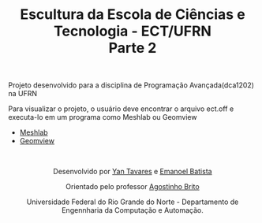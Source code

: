 <h1 align="center">Escultura da Escola de Ciências e Tecnologia - ECT/UFRN<br>Parte 2</h1>

</br>
<p> Projeto desenvolvido para a disciplina de Programação Avançada(dca1202) na UFRN </p>
</hr>
<p> Para visualizar o projeto, o usuário deve encontrar o arquivo ect.off e executa-lo em um programa como Meshlab ou Geomview</p>

<ul>
  <li><a href = "https://www.meshlab.net/" target = "_blank" rel = "external">Meshlab</a></li>
  <li><a href = "http://www.geomview.org/" target = "_blank" rel = "external">Geomview</a></li>
</ul>

</br>
<div align="center">
  <p>Desenvolvido por <a href="https://github.com/yantvrs" target = "_blank" rel = "external" >Yan Tavares</a> e <a href="https://github.com/EmanoelBatista" target = "_blank" rel = "external" >Emanoel Batista</a></p>
  <p>Orientado pelo professor <a href="https://github.com/agostinhobritojr" target = "_blank" rel = "external">Agostinho Brito</a>
  <p>Universidade Federal do Rio Grande do Norte - Departamento de Engennharia da Computação e Automação.</p>
</div>

